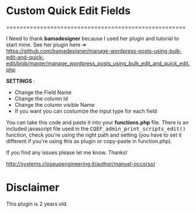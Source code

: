 # Custom Quick Edit Fields
=====================================================

 I Need to thank  <strong>bamadesigner</strong> because I used her plugin and tutorial to start mine. 
 See her plugin here => 
 https://github.com/bamadesigner/manage-wordpress-posts-using-bulk-edit-and-quick-edit/blob/master/manage_wordpress_posts_using_bulk_edit_and_quick_edit.php
 
  
 <strong>SETTINGS</strong> :  
 * Change the Field Name
 * Change the column Id
 * Change the column visible Name
 * If you want you can costumize the input type for each field
 
  
You can take this code and paste it into your <strong>functions.php</strong> file.
There is an included javascript file used in the 
<tt>CQEF_admin_print_scripts_edit()</tt> function, 
check you're using the right path and setting 
(you have to set it different if you're using this as plugin or copy-paste in function.php).

If you find any issues please let me know. Thanks!

http://systems.closeupengineering.it/author/manuel-occorso/


# Disclaimer
This plugin is 2 years old.

